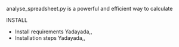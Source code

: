 
analyse_spreadsheet.py is a powerful and efficient way to calculate 


INSTALL
* Install requirements
   Yadayada,,
* Installation steps 
    Yadayada,,
 
